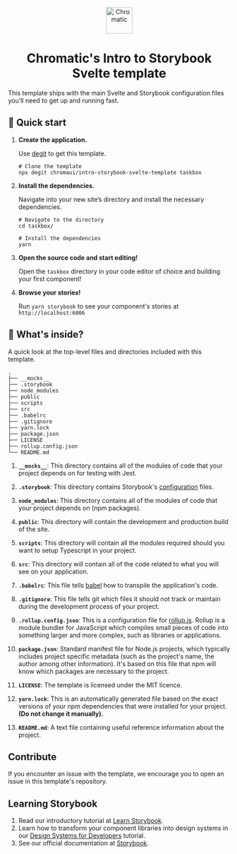 
<p align="center">
  <a href="https://www.chromatic.com/">
    <img alt="Chromatic" src="https://avatars2.githubusercontent.com/u/24584319?s=200&v=4" width="60" />
  </a>
</p>

<h1 align="center">
  Chromatic's Intro to Storybook Svelte template
</h1>

 This template ships with the main Svelte and Storybook configuration files you'll need to get up and running fast.

## 🚅 Quick start

1.  **Create the application.**

    Use [degit](https://github.com/Rich-Harris/degit) to get this template.

    ```shell
    # Clone the template
    npx degit chromaui/intro-storybook-svelte-template taskbox
    ```

1.  **Install the dependencies.**

    Navigate into your new site’s directory and install the necessary dependencies.

    ```shell
    # Navigate to the directory
    cd taskbox/

    # Install the dependencies
    yarn
    ```

1.  **Open the source code and start editing!**

    Open the `taskbox` directory in your code editor of choice and building your first component!

1.  **Browse your stories!**

    Run `yarn storybook` to see your component's stories at `http://localhost:6006`

## 🔎 What's inside?

A quick look at the top-level files and directories included with this template.

    .
    ├── __mocks__
    ├── .storybook
    ├── node_modules
    ├── public
    ├── scripts
    ├── src
    ├── .babelrc
    ├── .gitignore
    ├── yarn.lock
    ├── package.json
    ├── LICENSE
    ├── rollup.config.json
    └── README.md

1.  **`__mocks__`**: This directory contains all of the modules of code that your project depends on for testing with Jest.

2.  **`.storybook`**: This directory contains Storybook's [configuration](https://storybook.js.org/docs/react/configure/overview) files.

3.  **`node_modules`**: This directory contains all of the modules of code that your project depends on (npm packages).

4.  **`public`**: This directory will contain the development and production build of the site.

5.  **`scripts`**: This directory will contain all the modules required should you want to setup Typescript in your project.

6.  **`src`**: This directory will contain all of the code related to what you will see on your application.

7.  **`.babelrc`**: This file tells [babel](https://babeljs.io/) how to transpile the application's code.

8.  **`.gitignore`**: This file tells git which files it should not track or maintain during the development process of your project.

9.  **`.rollup.config.json`**: This is a configuration file for [rollup.js](https://rollupjs.org/guide/en/). Rollup is a module bundler for JavaScript which compiles small pieces of code into something larger and more complex, such as libraries or applications.

10. **`package.json`**: Standard manifest file for Node.js projects, which typically includes project specific metadata (such as the project's name, the author among other information). It's based on this file that npm will know which packages are necessary to the project.

11. **`LICENSE`**: The template is licensed under the MIT licence.

12. **`yarn.lock`**: This is an automatically generated file based on the exact versions of your npm dependencies that were installed for your project. **(Do not change it manually).**

13. **`README.md`**: A text file containing useful reference information about the project.


## Contribute

If you encounter an issue with the template, we encourage you to open an issue in this template's repository.

## Learning Storybook

1. Read our introductory tutorial at [Learn Storybook](https://www.learnstorybook.com/intro-to-storybook/svelte/en/get-started/).
2. Learn how to transform your component libraries into design systems in our [Design Systems for Developers](https://www.learnstorybook.com/design-systems-for-developers/) tutorial.
2. See our official documentation at [Storybook](https://storybook.js.org/).